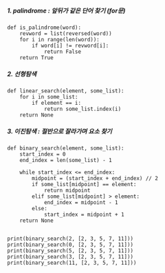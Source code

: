 ##### 1. palindrome : 앞뒤가 같은 단어 찾기 (for문)
```
def is_palindrome(word):
    revword = list(reversed(word))
    for i in range(len(word)):
        if word[i] != revword[i]:
            return False
    return True
```
##### 2. 선형탐색
```
def linear_search(element, some_list):
    for i in some_list:
        if element == i:
            return some_list.index(i)
    return None
```
##### 3. 이진탐색 : 절반으로 잘라가며 요소 찾기
```
def binary_search(element, some_list):
    start_index = 0
    end_index = len(some_list) - 1

    while start_index <= end_index:
        midpoint = (start_index + end_index) // 2
        if some_list[midpoint] == element:
            return midpoint
        elif some_list[midpoint] > element:
            end_index = midpoint - 1
        else:
            start_index = midpoint + 1
    return None


print(binary_search(2, [2, 3, 5, 7, 11]))
print(binary_search(0, [2, 3, 5, 7, 11]))
print(binary_search(5, [2, 3, 5, 7, 11]))
print(binary_search(3, [2, 3, 5, 7, 11]))
print(binary_search(11, [2, 3, 5, 7, 11]))

```
##### 
```

```
##### 
```

```
##### 
```

```
##### 
```

```
##### 
```

```
##### 
```

```
##### 
```

```
##### 
```

```
##### 
```

```
##### 
```

```
##### 
```

```
##### 
```

```
##### 
```

```
##### 
```

```
##### 
```

```
##### 
```

```
##### 
```

```
##### 
```

```
##### 
```

```
##### 
```

```
##### 
```

```
##### 
```

```
##### 
```

```
##### 
```

```
##### 
```

```
##### 
```

```
##### 
```

```
##### 
```

```
##### 
```

```
##### 
```

```
##### 
```

```
